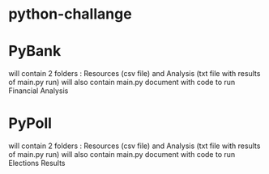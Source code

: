 # python-challange
# PyBank
will contain 2 folders : Resources (csv file) and Analysis (txt file with results of main.py run)
will also contain main.py document with code to run Financial Analysis
# PyPoll
will contain 2 folders : Resources (csv file) and Analysis (txt file with results of main.py run)
will also contain main.py document with code to run Elections Results

